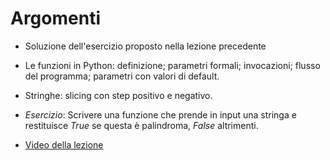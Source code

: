 # Argomenti

* Soluzione dell'esercizio proposto nella lezione precedente

* Le funzioni in Python: definizione; parametri formali; invocazioni; flusso del programma; parametri con valori di default.

* Stringhe: slicing con step positivo e negativo.

* *Esercizio*: Scrivere una funzione che prende in input una stringa e restituisce *True* se questa è palindroma, *False* altrimenti.

* [Video della lezione](https://www.dropbox.com/s/iieowwc1kb63ulr/20211109-lezione_9.mp4?dl=1)


